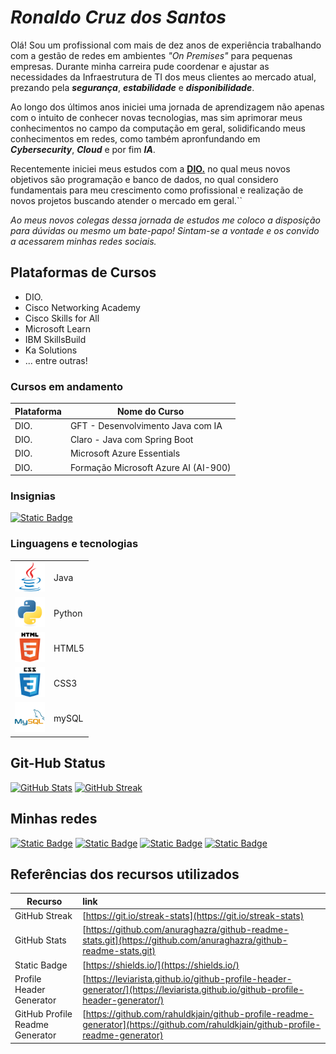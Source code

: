# *Ronaldo Cruz dos Santos*

Olá! Sou um profissional com mais de dez anos de experiência trabalhando com a gestão de redes em ambientes *"On Premises"* para pequenas empresas. Durante minha carreira pude coordenar e ajustar as necessidades da Infraestrutura de TI dos meus clientes ao mercado atual, prezando pela ***segurança***, ***estabilidade*** e ***disponibilidade***.

Ao longo dos últimos anos iniciei uma jornada de aprendizagem não apenas com o intuito de conhecer novas tecnologias, mas sim aprimorar meus conhecimentos no campo da computação em geral, solidificando meus conhecimentos em redes, como também apronfundando em ***Cybersecurity***, ***Cloud*** e por fim ***IA***.

Recentemente iniciei meus estudos com a [**DIO.**](https://www.dio.me/) no qual meus novos objetivos são programação e banco de dados, no qual considero fundamentais para meu crescimento como profissional e realização de novos projetos buscando atender o mercado em geral.``

*Ao meus novos colegas dessa jornada de estudos me coloco a disposição para dúvidas ou mesmo um bate-papo! Sintam-se a vontade e os convido a acessarem minhas redes sociais.*

## Plataformas de Cursos

* DIO. 
* Cisco Networking Academy
* Cisco Skills for All
* Microsoft Learn
* IBM SkillsBuild
* Ka Solutions
* ... entre outras!

### Cursos em andamento

|Plataforma  |Nome do Curso                           |
|------------|----------------------------------------|
|DIO.        |GFT - Desenvolvimento Java com IA       |
|DIO.        |Claro - Java com Spring Boot            |
|DIO.        |Microsoft Azure Essentials              |
|DIO.        |Formação Microsoft Azure AI (AI-900)    |

### Insignias
[![Static Badge](https://img.shields.io/badge/Credly-Badges-orange?style=flat&logo=credly)](https://www.credly.com/users/ronaldocruz.santos)

### Linguagens e tecnologias

|                                                                                                                                                 |        |
|-------------------------------------------------------------------------------------------------------------------------------------------------|--------|
|<img width="48" height="48" src="https://raw.githubusercontent.com/devicons/devicon/master/icons/java/java-original.svg" alt="java"/>            |Java    |
|<img width="48" height="48" src="https://raw.githubusercontent.com/devicons/devicon/master/icons/python/python-original.svg" alt="Python"/>      |Python  |
|<img width="48" height="48" src="https://raw.githubusercontent.com/devicons/devicon/master/icons/html5/html5-original-wordmark.svg" alt="HTML5"/>|HTML5   |
|<img width="48" height="48" src="https://raw.githubusercontent.com/devicons/devicon/master/icons/css3/css3-original-wordmark.svg" alt="CSS3"/>   |CSS3    |
|<img width="48" height="48" src="https://raw.githubusercontent.com/devicons/devicon/master/icons/mysql/mysql-original-wordmark.svg" alt="mysql"/>|mySQL   |


## Git-Hub Status
[![GitHub Stats](https://github-readme-stats.vercel.app/api?username=ronaldocruz-santos&theme=vue-dark&hide_border=true&border_radius=7&show_icons=true)](https://git.io/streak-stats)
[![GitHub Streak](https://streak-stats.demolab.com?user=ronaldocruz-santos&theme=vue-dark&hide_border=true&border_radius=7&locale=pt_BR&date_format=j%2Fn%5B%2FY%5D&card_width=469&card_height=195&hide_longest_streak=true)](https://git.io/streak-stats)

## Minhas redes
[![Static Badge](https://img.shields.io/badge/Linkedin-blue?style=flat&logo=linkedin)](www.linkedin.com/in/ronaldocruz-santos)
[![Static Badge](https://img.shields.io/badge/GitHub-grey?style=flat&logo=github)](https://github.com/ronaldocruz-santos)
[![Static Badge](https://img.shields.io/badge/Discord-white?style=flat&logo=discord)](https://discordapp.com/users/zero_fp)
[![Static Badge](https://img.shields.io/badge/Telegram-white?style=flat&logo=telegram)](https://t.me/ronaldocruz_santos)

## Referências dos recursos utilizados

|Recurso                        |link                                                                                                                              |
|-------------------------------|:---------------------------------------------------------------------------------------------------------------------------------|
|GitHub Streak                  |[https://git.io/streak-stats](https://git.io/streak-stats)                                                                        |
|GitHub Stats                   |[https://github.com/anuraghazra/github-readme-stats.git](https://github.com/anuraghazra/github-readme-stats.git)                  |
|Static Badge                   |[https://shields.io/](https://shields.io/)                                                                                        |
|Profile Header Generator       |[https://leviarista.github.io/github-profile-header-generator/](https://leviarista.github.io/github-profile-header-generator/)    |
|GitHub Profile Readme Generator|[https://github.com/rahuldkjain/github-profile-readme-generator](https://github.com/rahuldkjain/github-profile-readme-generator)  |
